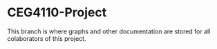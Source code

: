 # CEG4110-Project

This branch is where graphs and other documentation are stored for all colaborators of this project.
